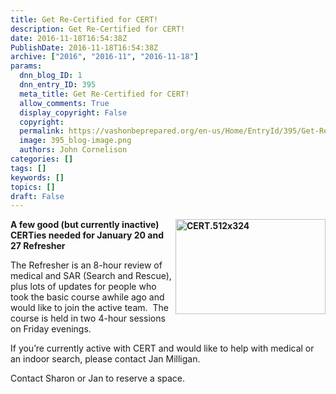 ```yaml
---
title: Get Re-Certified for CERT!
description: Get Re-Certified for CERT!
date: 2016-11-18T16:54:38Z
PublishDate: 2016-11-18T16:54:38Z
archive: ["2016", "2016-11", "2016-11-18"]
params:
  dnn_blog_ID: 1
  dnn_entry_ID: 395
  meta_title: Get Re-Certified for CERT!
  allow_comments: True
  display_copyright: False
  copyright:
  permalink: https://vashonbeprepared.org/en-us/Home/EntryId/395/Get-Re-Certified-for-CERT
  image: 395_blog-image.png
  authors: John Cornelison
categories: []
tags: []
keywords: []
topics: []
draft: False
---
```


<p><strong><a href="./images/395/Windows-Live-Writer-Get-Re-Certified-for-CERT_7BD9-CERT.512x324_2.gif"><img title="CERT.512x324" style="border-top: 0px; border-right: 0px; background-image: none; border-bottom: 0px; float: right; padding-top: 0px; padding-left: 0px; border-left: 0px; margin: 0px 0px 5px 5px; display: inline; padding-right: 0px" border="0" alt="CERT.512x324" src="./images/395/Windows-Live-Writer-Get-Re-Certified-for-CERT_7BD9-CERT.512x324_thumb.gif" width="240" align="right" height="152" /></a>A few good (but currently inactive) CERTies needed for January 20 and 27 Refresher</strong></p>  <p>The Refresher is an 8-hour review of medical and SAR (Search and Rescue), plus lots of updates for people who took the basic course awhile ago and would like to join the active team.&#160; The course is held in two 4-hour sessions on Friday evenings.</p>  <p>If you’re currently active with CERT and would like to help with medical or an indoor search, please contact Jan Milligan.&#160; </p>  <p>Contact Sharon or Jan to reserve a space.</p>
